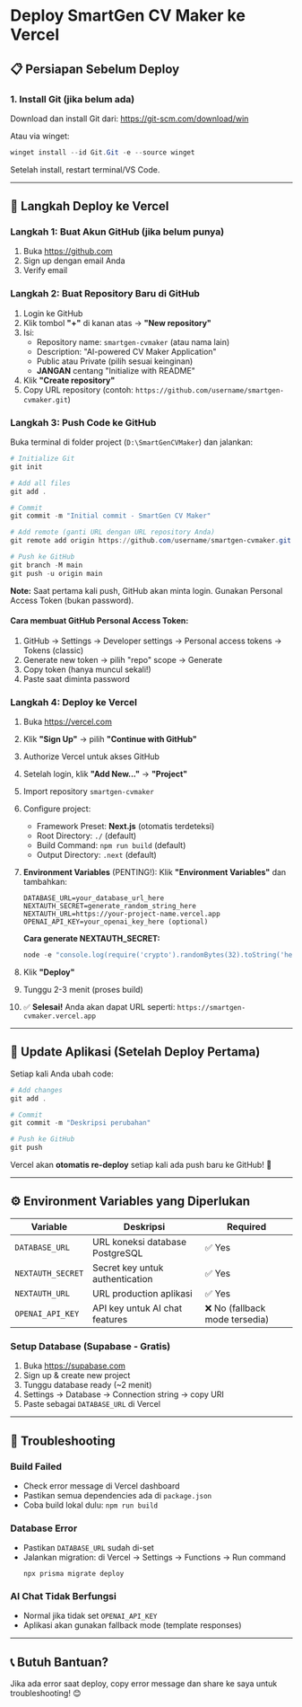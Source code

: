# Deploy SmartGen CV Maker ke Vercel

## 📋 Persiapan Sebelum Deploy

### 1. Install Git (jika belum ada)
Download dan install Git dari: https://git-scm.com/download/win

Atau via winget:
```powershell
winget install --id Git.Git -e --source winget
```

Setelah install, restart terminal/VS Code.

---

## 🚀 Langkah Deploy ke Vercel

### Langkah 1: Buat Akun GitHub (jika belum punya)
1. Buka https://github.com
2. Sign up dengan email Anda
3. Verify email

### Langkah 2: Buat Repository Baru di GitHub
1. Login ke GitHub
2. Klik tombol **"+"** di kanan atas → **"New repository"**
3. Isi:
   - Repository name: `smartgen-cvmaker` (atau nama lain)
   - Description: "AI-powered CV Maker Application"
   - Public atau Private (pilih sesuai keinginan)
   - **JANGAN** centang "Initialize with README"
4. Klik **"Create repository"**
5. Copy URL repository (contoh: `https://github.com/username/smartgen-cvmaker.git`)

### Langkah 3: Push Code ke GitHub
Buka terminal di folder project (`D:\SmartGenCVMaker`) dan jalankan:

```powershell
# Initialize Git
git init

# Add all files
git add .

# Commit
git commit -m "Initial commit - SmartGen CV Maker"

# Add remote (ganti URL dengan URL repository Anda)
git remote add origin https://github.com/username/smartgen-cvmaker.git

# Push ke GitHub
git branch -M main
git push -u origin main
```

**Note:** Saat pertama kali push, GitHub akan minta login. Gunakan Personal Access Token (bukan password).

#### Cara membuat GitHub Personal Access Token:
1. GitHub → Settings → Developer settings → Personal access tokens → Tokens (classic)
2. Generate new token → pilih "repo" scope → Generate
3. Copy token (hanya muncul sekali!)
4. Paste saat diminta password

### Langkah 4: Deploy ke Vercel
1. Buka https://vercel.com
2. Klik **"Sign Up"** → pilih **"Continue with GitHub"**
3. Authorize Vercel untuk akses GitHub
4. Setelah login, klik **"Add New..."** → **"Project"**
5. Import repository `smartgen-cvmaker`
6. Configure project:
   - Framework Preset: **Next.js** (otomatis terdeteksi)
   - Root Directory: `./` (default)
   - Build Command: `npm run build` (default)
   - Output Directory: `.next` (default)
7. **Environment Variables** (PENTING!):
   Klik **"Environment Variables"** dan tambahkan:
   
   ```
   DATABASE_URL=your_database_url_here
   NEXTAUTH_SECRET=generate_random_string_here
   NEXTAUTH_URL=https://your-project-name.vercel.app
   OPENAI_API_KEY=your_openai_key_here (optional)
   ```

   **Cara generate NEXTAUTH_SECRET:**
   ```powershell
   node -e "console.log(require('crypto').randomBytes(32).toString('hex'))"
   ```

8. Klik **"Deploy"**
9. Tunggu 2-3 menit (proses build)
10. ✅ **Selesai!** Anda akan dapat URL seperti: `https://smartgen-cvmaker.vercel.app`

---

## 🔄 Update Aplikasi (Setelah Deploy Pertama)

Setiap kali Anda ubah code:

```powershell
# Add changes
git add .

# Commit
git commit -m "Deskripsi perubahan"

# Push ke GitHub
git push
```

Vercel akan **otomatis re-deploy** setiap kali ada push baru ke GitHub! 🎉

---

## ⚙️ Environment Variables yang Diperlukan

| Variable | Deskripsi | Required |
|----------|-----------|----------|
| `DATABASE_URL` | URL koneksi database PostgreSQL | ✅ Yes |
| `NEXTAUTH_SECRET` | Secret key untuk authentication | ✅ Yes |
| `NEXTAUTH_URL` | URL production aplikasi | ✅ Yes |
| `OPENAI_API_KEY` | API key untuk AI chat features | ❌ No (fallback mode tersedia) |

### Setup Database (Supabase - Gratis)
1. Buka https://supabase.com
2. Sign up & create new project
3. Tunggu database ready (~2 menit)
4. Settings → Database → Connection string → copy URI
5. Paste sebagai `DATABASE_URL` di Vercel

---

## 🐛 Troubleshooting

### Build Failed
- Check error message di Vercel dashboard
- Pastikan semua dependencies ada di `package.json`
- Coba build lokal dulu: `npm run build`

### Database Error
- Pastikan `DATABASE_URL` sudah di-set
- Jalankan migration: di Vercel → Settings → Functions → Run command
  ```
  npx prisma migrate deploy
  ```

### AI Chat Tidak Berfungsi
- Normal jika tidak set `OPENAI_API_KEY`
- Aplikasi akan gunakan fallback mode (template responses)

---

## 📞 Butuh Bantuan?
Jika ada error saat deploy, copy error message dan share ke saya untuk troubleshooting! 😊
